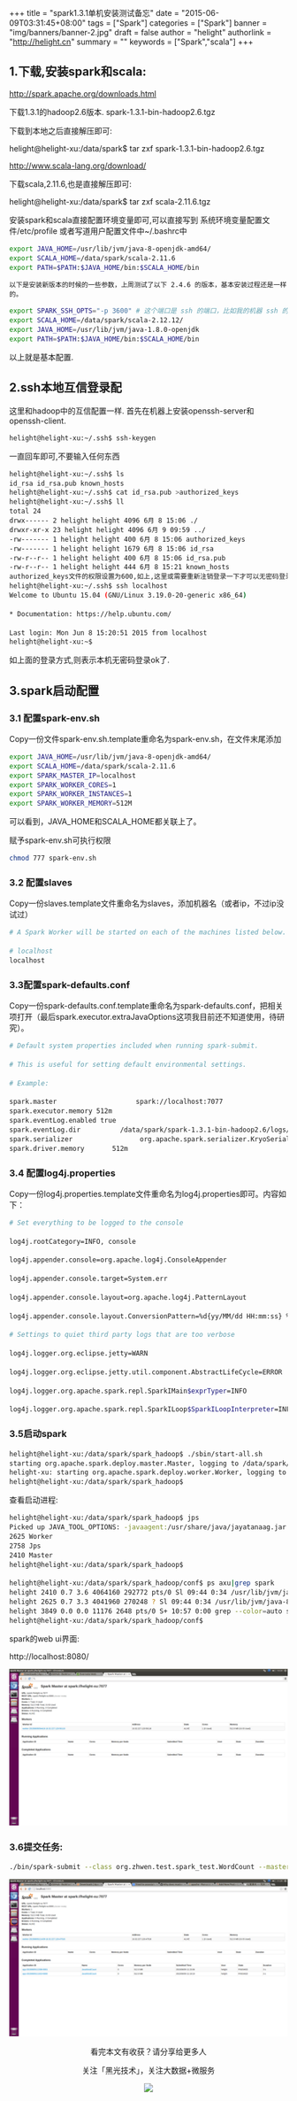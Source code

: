 +++
title = "spark1.3.1单机安装测试备忘"
date = "2015-06-09T03:31:45+08:00"
tags = ["Spark"]
categories = ["Spark"]
banner = "img/banners/banner-2.jpg"
draft = false
author = "helight"
authorlink = "http://helight.cn"
summary = ""
keywords = ["Spark","scala"]
+++

## 1.下载,安装spark和scala:
http://spark.apache.org/downloads.html

下载1.3.1的hadoop2.6版本. spark-1.3.1-bin-hadoop2.6.tgz

下载到本地之后直接解压即可:

helight@helight-xu:/data/spark$ tar zxf spark-1.3.1-bin-hadoop2.6.tgz

http://www.scala-lang.org/download/

下载scala,2.11.6,也是直接解压即可:

helight@helight-xu:/data/spark$ tar zxf scala-2.11.6.tgz

<!--more-->

安装spark和scala直接配置环境变量即可,可以直接写到 系统环境变量配置文件/etc/profile
或者写道用户配置文件中~/.bashrc中
```sh
export JAVA_HOME=/usr/lib/jvm/java-8-openjdk-amd64/
export SCALA_HOME=/data/spark/scala-2.11.6 
export PATH=$PATH:$JAVA_HOME/bin:$SCALA_HOME/bin
```
    以下是安装新版本的时候的一些参数，上周测试了以下 2.4.6 的版本，基本安装过程还是一样的。
```sh
export SPARK_SSH_OPTS="-p 3600" # 这个端口是 ssh 的端口，比如我的机器 ssh 的端口是 3600.
export SCALA_HOME=/data/spark/scala-2.12.12/
export JAVA_HOME=/usr/lib/jvm/java-1.8.0-openjdk
export PATH=$PATH:$JAVA_HOME/bin:$SCALA_HOME/bin
```
以上就是基本配置.

## 2.ssh本地互信登录配
这里和hadoop中的互信配置一样.
首先在机器上安装openssh-server和openssh-client.
```sh
helight@helight-xu:~/.ssh$ ssh-keygen
```
一直回车即可,不要输入任何东西
```sh
helight@helight-xu:~/.ssh$ ls
id_rsa id_rsa.pub known_hosts
helight@helight-xu:~/.ssh$ cat id_rsa.pub >authorized_keys
helight@helight-xu:~/.ssh$ ll
total 24
drwx------ 2 helight helight 4096 6月 8 15:06 ./
drwxr-xr-x 23 helight helight 4096 6月 9 09:59 ../
-rw------- 1 helight helight 400 6月 8 15:06 authorized_keys
-rw------- 1 helight helight 1679 6月 8 15:06 id_rsa
-rw-r--r-- 1 helight helight 400 6月 8 15:06 id_rsa.pub
-rw-r--r-- 1 helight helight 444 6月 8 15:21 known_hosts
authorized_keys文件的权限设置为600,如上,这里或需要重新注销登录一下才可以无密码登录
helight@helight-xu:~/.ssh$ ssh localhost
Welcome to Ubuntu 15.04 (GNU/Linux 3.19.0-20-generic x86_64)

* Documentation: https://help.ubuntu.com/

Last login: Mon Jun 8 15:20:51 2015 from localhost
helight@helight-xu:~$
```
如上面的登录方式,则表示本机无密码登录ok了.

## 3.spark启动配置
### 3.1 配置spark-env.sh
Copy一份文件spark-env.sh.template重命名为spark-env.sh，在文件末尾添加
```sh
export JAVA_HOME=/usr/lib/jvm/java-8-openjdk-amd64/
export SCALA_HOME=/data/spark/scala-2.11.6
export SPARK_MASTER_IP=localhost
export SPARK_WORKER_CORES=1
export SPARK_WORKER_INSTANCES=1
export SPARK_WORKER_MEMORY=512M
```
可以看到，JAVA_HOME和SCALA_HOME都关联上了。

赋予spark-env.sh可执行权限
```sh
chmod 777 spark-env.sh
```
### 3.2    配置slaves 

Copy一份slaves.template文件重命名为slaves，添加机器名（或者ip，不过ip没试过）
```sh
# A Spark Worker will be started on each of the machines listed below.

# localhost
localhost
```
### 3.3配置spark-defaults.conf

Copy一份spark-defaults.conf.template重命名为spark-defaults.conf，把相关项打开（最后spark.executor.extraJavaOptions这项我目前还不知道使用，待研究）。
```sh
# Default system properties included when running spark-submit.

# This is useful for setting default environmental settings.

# Example:

spark.master                    spark://localhost:7077
spark.executor.memory 512m
spark.eventLog.enabled true
spark.eventLog.dir          /data/spark/spark-1.3.1-bin-hadoop2.6/logs/
spark.serializer                 org.apache.spark.serializer.KryoSerializer
spark.driver.memory       512m
```
### 3.4       配置log4j.properties

Copy一份log4j.properties.template文件重命名为log4j.properties即可。内容如下：
```sh
# Set everything to be logged to the console

log4j.rootCategory=INFO, console

log4j.appender.console=org.apache.log4j.ConsoleAppender

log4j.appender.console.target=System.err

log4j.appender.console.layout=org.apache.log4j.PatternLayout

log4j.appender.console.layout.ConversionPattern=%d{yy/MM/dd HH:mm:ss} %p %c{1}: %m%n

# Settings to quiet third party logs that are too verbose

log4j.logger.org.eclipse.jetty=WARN

log4j.logger.org.eclipse.jetty.util.component.AbstractLifeCycle=ERROR

log4j.logger.org.apache.spark.repl.SparkIMain$exprTyper=INFO

log4j.logger.org.apache.spark.repl.SparkILoop$SparkILoopInterpreter=INFO
```
### 3.5启动spark
```sh
helight@helight-xu:/data/spark/spark_hadoop$ ./sbin/start-all.sh
starting org.apache.spark.deploy.master.Master, logging to /data/spark/spark-1.3.1-bin-hadoop2.6/sbin/../logs/spark-helight-org.apache.spark.deploy.master.Master-1-helight-xu.out
helight-xu: starting org.apache.spark.deploy.worker.Worker, logging to /data/spark/spark-1.3.1-bin-hadoop2.6/sbin/../logs/spark-helight-org.apache.spark.deploy.worker.Worker-1-helight-xu.out
helight@helight-xu:/data/spark/spark_hadoop$
```
查看启动进程:
```sh
helight@helight-xu:/data/spark/spark_hadoop$ jps
Picked up JAVA_TOOL_OPTIONS: -javaagent:/usr/share/java/jayatanaag.jar
2625 Worker
2758 Jps
2410 Master
helight@helight-xu:/data/spark/spark_hadoop$
 
helight@helight-xu:/data/spark/spark_hadoop/conf$ ps axu|grep spark
helight 2410 0.7 3.6 4064160 292772 pts/0 Sl 09:44 0:34 /usr/lib/jvm/java-8-openjdk-amd64//bin/java -cp /data/spark/spark-1.3.1-bin-hadoop2.6/sbin/../conf:/data/spark/spark-1.3.1-bin-hadoop2.6/lib/spark-assembly-1.3.1-hadoop2.6.0.jar:/data/spark/spark-1.3.1-bin-hadoop2.6/lib/datanucleus-core-3.2.10.jar:/data/spark/spark-1.3.1-bin-hadoop2.6/lib/datanucleus-api-jdo-3.2.6.jar:/data/spark/spark-1.3.1-bin-hadoop2.6/lib/datanucleus-rdbms-3.2.9.jar -Dspark.akka.logLifecycleEvents=true -Xms512m -Xmx512m org.apache.spark.deploy.master.Master --ip helight-xu --port 7077 --webui-port 8080
helight 2625 0.7 3.3 4041960 270248 ? Sl 09:44 0:34 /usr/lib/jvm/java-8-openjdk-amd64//bin/java -cp /data/spark/spark-1.3.1-bin-hadoop2.6/sbin/../conf:/data/spark/spark-1.3.1-bin-hadoop2.6/lib/spark-assembly-1.3.1-hadoop2.6.0.jar:/data/spark/spark-1.3.1-bin-hadoop2.6/lib/datanucleus-core-3.2.10.jar:/data/spark/spark-1.3.1-bin-hadoop2.6/lib/datanucleus-api-jdo-3.2.6.jar:/data/spark/spark-1.3.1-bin-hadoop2.6/lib/datanucleus-rdbms-3.2.9.jar -Dspark.akka.logLifecycleEvents=true -Xms512m -Xmx512m org.apache.spark.deploy.worker.Worker spark://helight-xu:7077 --webui-port 8081
helight 3849 0.0 0.0 11176 2648 pts/0 S+ 10:57 0:00 grep --color=auto spark
helight@helight-xu:/data/spark/spark_hadoop/conf$
```
spark的web ui界面:

http://localhost:8080/

![](../../imgs/2015/06/Screenshot-from-2015-06-09-105917.png)
### 3.6提交任务:
```sh
./bin/spark-submit --class org.zhwen.test.spark_test.WordCount --master spark://helight-xu:7077 /data/helight/workspace/spark_test/target/idata-task-project-0.0.1-xu-jar-with-dependencies.jar
```

![](../../imgs/2015/06/Screenshot-from-2015-06-09-112944.png)


<center>
看完本文有收获？请分享给更多人<br>

关注「黑光技术」，关注大数据+微服务<br>

![](/img/qrcode_helight_tech.jpg)
</center>

